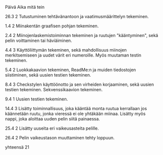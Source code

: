 Päivä	  Aika  	mitä tein

26.3	  2	      Tutustuminen tehtävänantoon ja vaatimusmäärittelyn tekeminen.

1.4 	  2	      Miinakentän graafisen pohjan tekeminen.

2.4	    2     	Miinojenlaskemistoiminnan tekeminen ja ruutujen "kääntyminen", sekä pelin voittaminen tai häviäiminen.

4.4	    3     	Käyttöliittymän tekeminen, sekä mahdollisuus miinojen merkitsemiseen ja uudet värit eri numeroille. Myös muutaman testin tekeminen.

5.4	    2	      Luokkakaavion tekeminen, ReadMe:n ja muiden tiedostojen siistiminen, sekä uusien testien tekeminen.

8.4	    3	      Checkstylen käyttöönotto ja sen virheiden korjaaminen, sekä uusien testien tekeminen. Sekvenssikaavion tekeminen.

9.4     1       Uusien testien tekeminen.

14.4    3       Lisätty toiminnallisuus, joka kääntää monta ruutua kerrallaan jos käännetään ruutu, jonka vieressä ei ole yhtäkään miinaa. Lisätty myös nappi, joka aloittaa uuden pelin siitä painaessa.

25.4    2       Lisätty uuseita eri vaikeusasteita pelille.

26.4    2       Pelin vaikeustason muuttaminen tehty loppuun.

yhteensä 21
